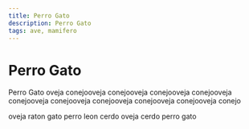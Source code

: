 ```yaml
---
title: Perro Gato
description: Perro Gato
tags: ave, mamifero
---
```


# Perro Gato

Perro Gato oveja conejooveja conejooveja conejooveja conejooveja conejooveja conejooveja conejooveja conejooveja conejooveja conejo

oveja raton gato perro leon cerdo oveja cerdo perro gato